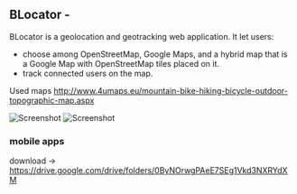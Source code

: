 ## BLocator - 

BLocator is a geolocation and geotracking web application. It let users:
- choose among OpenStreetMap, Google Maps, and a hybrid map that is a Google Map with OpenStreetMap tiles placed on it.
- track connected users on the map.

Used maps http://www.4umaps.eu/mountain-bike-hiking-bicycle-outdoor-topographic-map.aspx

![Screenshot](http://calipso.no-ip.info/Download/screenshots/blocator-app.png)
![Screenshot](http://calipso.no-ip.info/Download/screenshots/blocator-map.png)

### mobile apps

download -> https://drive.google.com/drive/folders/0ByNOrwgPAeE7SEg1Vkd3NXRYdXM
